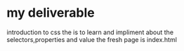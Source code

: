 # my deliverable 
introduction to css
the is to learn and impliment about the selectors,properties and value
the fresh page is index.html
